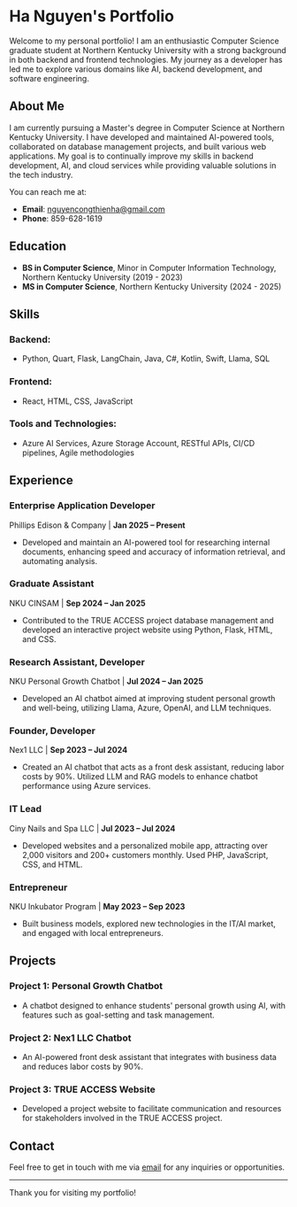# Ha Nguyen's Portfolio

Welcome to my personal portfolio! I am an enthusiastic Computer Science graduate student at Northern Kentucky University with a strong background in both backend and frontend technologies. My journey as a developer has led me to explore various domains like AI, backend development, and software engineering.

## About Me

I am currently pursuing a Master's degree in Computer Science at Northern Kentucky University. I have developed and maintained AI-powered tools, collaborated on database management projects, and built various web applications. My goal is to continually improve my skills in backend development, AI, and cloud services while providing valuable solutions in the tech industry.

You can reach me at:
- **Email**: [nguyencongthienha@gmail.com](mailto:nguyencongthienha@gmail.com)
- **Phone**: 859-628-1619

## Education

- **BS in Computer Science**, Minor in Computer Information Technology, Northern Kentucky University (2019 - 2023)
- **MS in Computer Science**, Northern Kentucky University (2024 - 2025)

## Skills

### Backend:
- Python, Quart, Flask, LangChain, Java, C#, Kotlin, Swift, Llama, SQL

### Frontend:
- React, HTML, CSS, JavaScript

### Tools and Technologies:
- Azure AI Services, Azure Storage Account, RESTful APIs, CI/CD pipelines, Agile methodologies

## Experience

### **Enterprise Application Developer**  
Phillips Edison & Company | **Jan 2025 – Present**
- Developed and maintain an AI-powered tool for researching internal documents, enhancing speed and accuracy of information retrieval, and automating analysis.

### **Graduate Assistant**  
NKU CINSAM | **Sep 2024 – Jan 2025**
- Contributed to the TRUE ACCESS project database management and developed an interactive project website using Python, Flask, HTML, and CSS.

### **Research Assistant, Developer**  
NKU Personal Growth Chatbot | **Jul 2024 – Jan 2025**
- Developed an AI chatbot aimed at improving student personal growth and well-being, utilizing Llama, Azure, OpenAI, and LLM techniques.

### **Founder, Developer**  
Nex1 LLC | **Sep 2023 – Jul 2024**
- Created an AI chatbot that acts as a front desk assistant, reducing labor costs by 90%. Utilized LLM and RAG models to enhance chatbot performance using Azure services.

### **IT Lead**  
Ciny Nails and Spa LLC | **Jul 2023 – Jul 2024**
- Developed websites and a personalized mobile app, attracting over 2,000 visitors and 200+ customers monthly. Used PHP, JavaScript, CSS, and HTML.

### **Entrepreneur**  
NKU Inkubator Program | **May 2023 – Sep 2023**
- Built business models, explored new technologies in the IT/AI market, and engaged with local entrepreneurs.

## Projects

### Project 1: Personal Growth Chatbot
- A chatbot designed to enhance students' personal growth using AI, with features such as goal-setting and task management.

### Project 2: Nex1 LLC Chatbot
- An AI-powered front desk assistant that integrates with business data and reduces labor costs by 90%.

### Project 3: TRUE ACCESS Website
- Developed a project website to facilitate communication and resources for stakeholders involved in the TRUE ACCESS project.

## Contact
Feel free to get in touch with me via [email](mailto:nguyencongthienha@gmail.com) for any inquiries or opportunities.

---

Thank you for visiting my portfolio!
